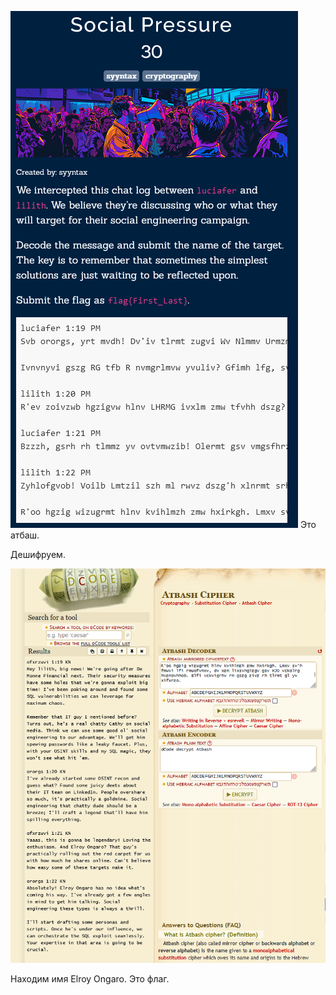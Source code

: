 ![img.png](img.png)
Это атбаш.

Дешифруем.

![img_1.png](img_1.png)

Находим имя Elroy Ongaro. Это флаг.